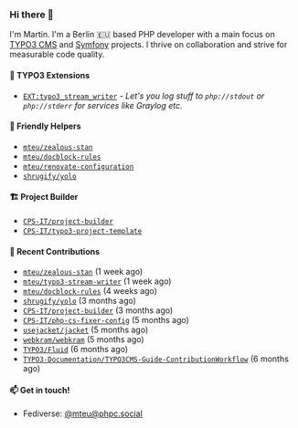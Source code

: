 ### Hi there 👋

I'm Martin. I'm a Berlin 🇪🇺 based PHP developer with a main focus on [TYPO3 CMS](https://typo3.org/) and [Symfony](https://symfony.com/) projects. I thrive on
collaboration and strive for measurable code quality.

#### 🧡 TYPO3 Extensions
- [`EXT:typo3_stream_writer`](https://github.com/mteu/typo3-stream-writer) - _Let's you log stuff to `php://stdout` or `php://stderr` for services like Graylog etc._

#### 🚜 Friendly Helpers

- [`mteu/zealous-stan`](https://github.com/mteu/zealous-stan)
- [`mteu/docblock-rules`](https://github.com/mteu/docblock-rules)
- [`mteu/renovate-configuration`](https://github.com/mteu/renovate-configuration)
- [`shrugify/yolo`](https://github.com/shrugify/yolo)

#### 🏗️ Project Builder

- [`CPS-IT/project-builder`](https://github.com/CPS-IT/project-builder)
- [`CPS-IT/typo3-project-template`](https://github.com/CPS-IT/typo3-project-template)

#### 👷 Recent Contributions


- [`mteu/zealous-stan`](https://github.com/mteu/zealous-stan) (1 week ago)
- [`mteu/typo3-stream-writer`](https://github.com/mteu/typo3-stream-writer) (1 week ago)
- [`mteu/docblock-rules`](https://github.com/mteu/docblock-rules) (4 weeks ago)
- [`shrugify/yolo`](https://github.com/shrugify/yolo) (3 months ago)
- [`CPS-IT/project-builder`](https://github.com/CPS-IT/project-builder) (3 months ago)
- [`CPS-IT/php-cs-fixer-config`](https://github.com/CPS-IT/php-cs-fixer-config) (5 months ago)
- [`usejacket/jacket`](https://github.com/usejacket/jacket) (5 months ago)
- [`webkram/webkram`](https://github.com/webkram/webkram) (5 months ago)
- [`TYPO3/Fluid`](https://github.com/TYPO3/Fluid) (6 months ago)
- [`TYPO3-Documentation/TYPO3CMS-Guide-ContributionWorkflow`](https://github.com/TYPO3-Documentation/TYPO3CMS-Guide-ContributionWorkflow) (6 months ago)

#### 📫 Get in touch!

- Fediverse: [@mteu@phpc.social](https://phpc.social/@mteu)
